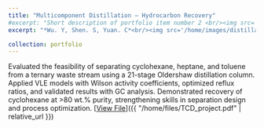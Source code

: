 ```yaml
---
title: "Multicomponent Distillation – Hydrocarbon Recovery"
#excerpt: "Short description of portfolio item number 2 <br/><img src='/images/500x300.png'>"
excerpt: "*Wu. Y, Shen. S, Yuan. C*<br/><img src='/home/images/distillation.png' style='width:400px; height:auto;'><br/>Evaluated the feasibility of separating cyclohexane, heptane, and toluene from a ternary waste stream using a 21-stage Oldershaw distillation column. Applied VLE models with Wilson activity coefficients, optimized reflux ratios, and validated results with GC analysis. Demonstrated recovery of cyclohexane at >80 wt.% purity, strengthening skills in separation design and process optimization."

collection: portfolio
---
```


Evaluated the feasibility of separating cyclohexane, heptane, and toluene from a ternary waste stream using a 21-stage Oldershaw distillation column. Applied VLE models with Wilson activity coefficients, optimized reflux ratios, and validated results with GC analysis. Demonstrated recovery of cyclohexane at >80 wt.% purity, strengthening skills in separation design and process optimization.
[<u>View File</u>]({{ "/home/files/TCD_project.pdf" | relative_url }})